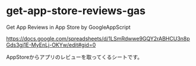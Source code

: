 # get-app-store-reviews-gas
Get App Reviews in App Store by GoogleAppScript

https://docs.google.com/spreadsheets/d/1LSmRdwwe9GQY2rABHCU3n8pGds3gj1E-MyEnLj-OKYw/edit#gid=0

AppStoreからアプリのレビューを取ってくるシートです。

